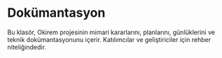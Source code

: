 # Dokümantasyon

Bu klasör, Okirem projesinin mimari kararlarını, planlarını, günlüklerini ve teknik dokümantasyonunu içerir. Katılımcılar ve geliştiriciler için rehber niteliğindedir.
